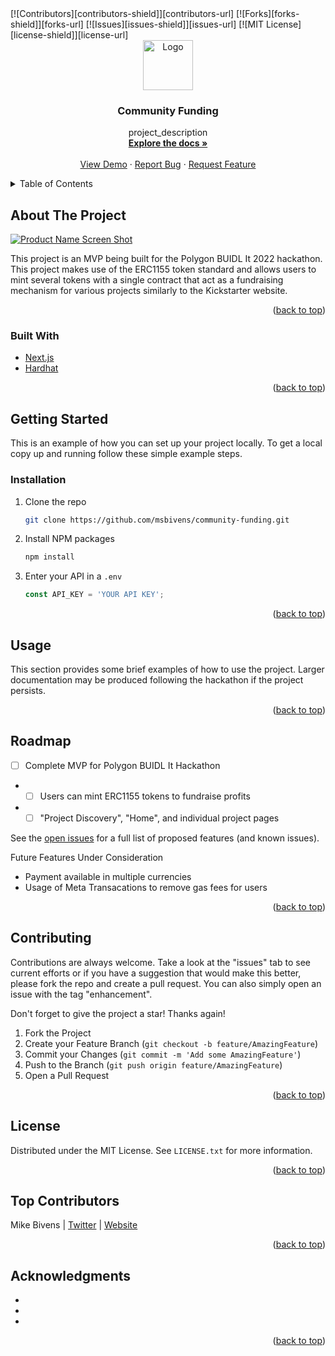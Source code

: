 <!-- Utils -->
<div id="top"></div>
<!-- PROJECT SHIELDS -->
[![Contributors][contributors-shield]][contributors-url]
[![Forks][forks-shield]][forks-url]
[![Issues][issues-shield]][issues-url]
[![MIT License][license-shield]][license-url]


<!-- PROJECT LOGO -->
<br />
<div align="center">
  <a href="https://github.com/msbivens/community-funding">
    <img src="images/logo.png" alt="Logo" width="80" height="80">
  </a>

<h3 align="center">Community Funding</h3>

  <p align="center">
    project_description
    <br />
    <a href="https://github.com/msbivens/community-funding"><strong>Explore the docs »</strong></a>
    <br />
    <br />
    <a href="https://github.com/msbivens/community-funding">View Demo</a>
    ·
    <a href="https://github.com/msbivens/community-funding/issues">Report Bug</a>
    ·
    <a href="https://github.com/msbivens/community-funding/issues">Request Feature</a>
  </p>
</div>



<!-- TABLE OF CONTENTS -->
<details>
  <summary>Table of Contents</summary>
  <ol>
    <li>
      <a href="#about-the-project">About The Project</a>
      <ul>
        <li><a href="#built-with">Built With</a></li>
      </ul>
    </li>
    <li>
      <a href="#getting-started">Getting Started</a>
      <ul>
        <li><a href="#prerequisites">Prerequisites</a></li>
        <li><a href="#installation">Installation</a></li>
      </ul>
    </li>
    <li><a href="#usage">Usage</a></li>
    <li><a href="#roadmap">Roadmap</a></li>
    <li><a href="#contributing">Contributing</a></li>
    <li><a href="#license">License</a></li>
    <li><a href="#contributors">Top Contributors</a></li>
    <li><a href="#acknowledgments">Acknowledgments</a></li>
  </ol>
</details>



<!-- ABOUT THE PROJECT -->
## About The Project

[![Product Name Screen Shot][product-screenshot]](https://example.com)

This project is an MVP being built for the Polygon BUIDL It 2022 hackathon. This project makes use of the ERC1155 token standard and allows users to mint several tokens with a single contract that act as a fundraising mechanism for various projects similarly to the Kickstarter website.

<p align="right">(<a href="#top">back to top</a>)</p>



### Built With

* [Next.js](https://nextjs.org/)
* [Hardhat](https://hardhat.org/)
<!-- IPFS -->
<!-- The Graph -->
<!-- Auth0? -->

<p align="right">(<a href="#top">back to top</a>)</p>



<!-- GETTING STARTED -->
## Getting Started

This is an example of how you can set up your project locally.
To get a local copy up and running follow these simple example steps.

### Installation

1. Clone the repo
   ```sh
   git clone https://github.com/msbivens/community-funding.git
   ```
2. Install NPM packages
   ```sh
   npm install
   ```
3. Enter your API in a `.env`
   ```js
   const API_KEY = 'YOUR API KEY';
   ```

<p align="right">(<a href="#top">back to top</a>)</p>



<!-- USAGE EXAMPLES -->
## Usage

This section provides some brief examples of how to use the project. Larger documentation may be produced following the hackathon if the project persists.

<p align="right">(<a href="#top">back to top</a>)</p>



<!-- ROADMAP -->
## Roadmap

- [ ] Complete MVP for Polygon BUIDL It Hackathon
- - [ ] Users can mint ERC1155 tokens to fundraise profits
- - [ ] "Project Discovery", "Home", and individual project pages

See the [open issues](https://github.com/msbivens/community-funding/issues) for a full list of proposed features (and known issues).

Future Features Under Consideration
- Payment available in multiple currencies
- Usage of Meta Transacations to remove gas fees for users

<p align="right">(<a href="#top">back to top</a>)</p>



<!-- CONTRIBUTING -->
## Contributing

Contributions are always welcome. Take a look at the "issues" tab to see current efforts or if you have a suggestion that would make this better, please fork the repo and create a pull request. You can also simply open an issue with the tag "enhancement".

Don't forget to give the project a star! Thanks again!

1. Fork the Project
2. Create your Feature Branch (`git checkout -b feature/AmazingFeature`)
3. Commit your Changes (`git commit -m 'Add some AmazingFeature'`)
4. Push to the Branch (`git push origin feature/AmazingFeature`)
5. Open a Pull Request

<p align="right">(<a href="#top">back to top</a>)</p>



<!-- LICENSE -->
## License

Distributed under the MIT License. See `LICENSE.txt` for more information.

<p align="right">(<a href="#top">back to top</a>)</p>



<!-- Top Contributors -->
## Top Contributors

Mike Bivens | [Twitter](https://twitter.com/msbivens_) | [Website](https://msbivens.com)

<p align="right">(<a href="#top">back to top</a>)</p>



<!-- ACKNOWLEDGMENTS -->
## Acknowledgments

* []()
* []()
* []()

<p align="right">(<a href="#top">back to top</a>)</p>



<!-- MARKDOWN LINKS & IMAGES -->
<!-- https://www.markdownguide.org/basic-syntax/#reference-style-links -->
[contributors-shield]: https://img.shields.io/github/contributors/msbivens/community-funding.svg?style=for-the-badge
[contributors-url]: https://github.com/msbivens/community-funding/graphs/contributors
[forks-shield]: https://img.shields.io/github/forks/msbivens/community-funding.svg?style=for-the-badge
[forks-url]: https://github.com/msbivens/community-funding/network/members
[issues-shield]: https://img.shields.io/github/issues/msbivens/community-funding.svg?style=for-the-badge
[issues-url]: https://github.com/msbivens/community-funding/issues
[license-shield]: https://img.shields.io/github/license/msbivens/community-funding.svg?style=for-the-badge
[license-url]: https://github.com/msbivens/community-funding/blob/master/LICENSE.txt
[product-screenshot]: images/screenshot.png